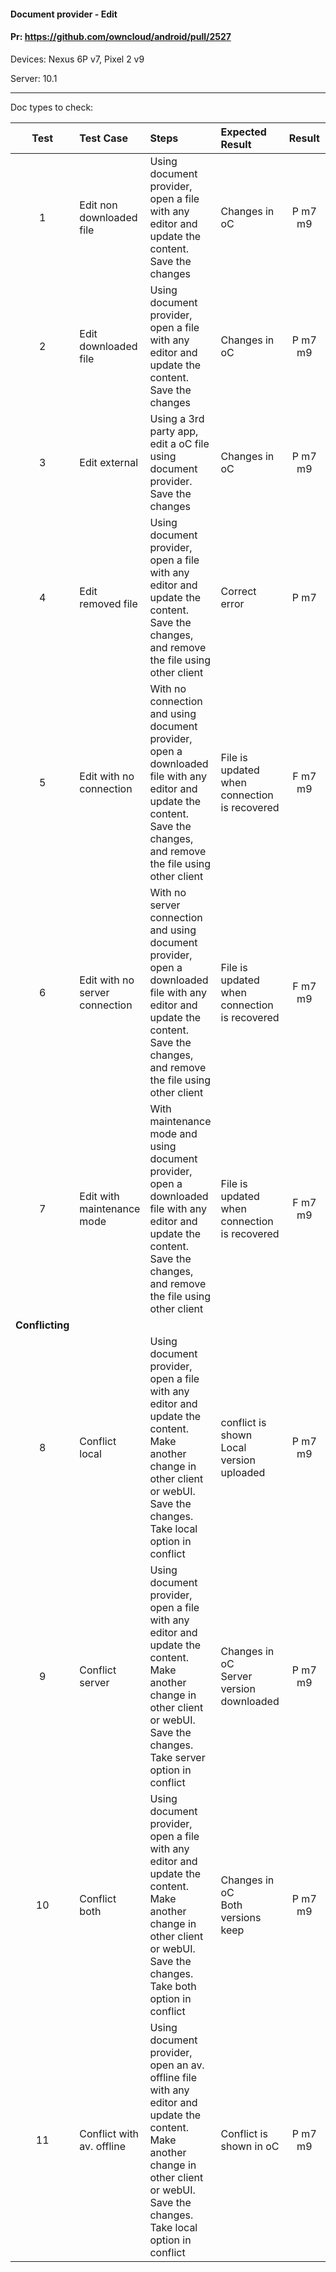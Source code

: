 #### Document provider - Edit

#### Pr: https://github.com/owncloud/android/pull/2527

Devices: Nexus 6P v7, Pixel 2 v9

Server: 10.1


---

Doc types to check:

 
| Test | Test Case | Steps | Expected Result | Result | Related Comment
| :----: | :-------- | :---- | :-------------- | :-----: | :------
| 1 | Edit non downloaded file | Using document provider, open a file with any editor and update the content.<br>Save the changes | Changes in oC  | P m7 m9 |
| 2 | Edit downloaded file | Using document provider, open a file with any editor and update the content.<br>Save the changes | Changes in oC  | P m7 m9|
| 3 | Edit external | Using a 3rd party app, edit a oC file using document provider.<br>Save the changes | Changes in oC  | P m7 m9|
| 4 | Edit removed file | Using document provider, open a file with any editor and update the content.<br>Save the changes, and remove the file using other client | Correct error  | P m7 | D.P. does not realize till app is opened |
| 5 | Edit with no connection | With no connection and using document provider, open a downloaded  file with any editor and update the content.<br>Save the changes, and remove the file using other client | File is updated when connection is recovered  | F m7 m9 | File not downloaded -> eternal spinner
| 6 | Edit with no server connection | With no server connection and using document provider, open a downloaded file with any editor and update the content.<br>Save the changes, and remove the file using other client | File is updated when connection is recovered  | F m7 m9 | File not downloaded -> eternal spinner
| 7 | Edit with maintenance mode | With maintenance mode and using document provider, open a downloaded file with any editor and update the content.<br>Save the changes, and remove the file using other client | File is updated when connection is recovered  | F m7 m9 | File not downloaded -> eternal spinner
|**Conflicting**|||||
| 8 | Conflict local | Using document provider, open a file with any editor and update the content.<br>Make another change in other client or webUI.<br>Save the changes.<br>Take local option in conflict | conflict is shown <br>Local version uploaded  | P m7 m9 |
| 9 | Conflict server | Using document provider, open a file with any editor and update the content.<br>Make another change in other client or webUI.<br>Save the changes.<br>Take server option in conflict | Changes in oC<br>Server version downloaded  | P m7 m9 |
| 10 | Conflict both | Using document provider, open a file with any editor and update the content.<br>Make another change in other client or webUI.<br>Save the changes.<br>Take both option in conflict | Changes in oC<br>Both versions keep  | P m7 m9 |
| 11 | Conflict with av. offline | Using document provider, open an av. offline file with any editor and update the content.<br>Make another change in other client or webUI.<br>Save the changes.<br>Take local option in conflict | Conflict is shown in oC  | P m7 m9|
